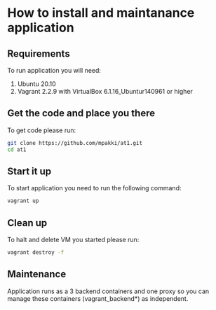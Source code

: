 # How to install and maintanance application

## Requirements

To run application you will need:

1. Ubuntu 20.10
1. Vagrant 2.2.9 with VirtualBox 6.1.16_Ubuntur140961 or higher

## Get the code and place you there

To get code please run:
```bash
git clone https://github.com/mpakki/at1.git
cd at1
```

## Start it up

To start application you need to run the following command:

```bash
vagrant up
```

## Clean up

To halt and delete VM you started please run:

```bash
vagrant destroy -f
```

## Maintenance

Application runs as a 3 backend containers and one proxy so you can manage these containers (vagrant_backend*) as independent.